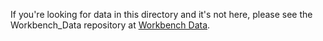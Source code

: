If you're looking for data in this directory and it's not here, please see the Workbench_Data repository at [Workbench Data](https://github.com/SuperCowPowers/workbench_data).